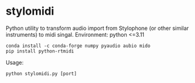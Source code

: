 # stylomidi
Python utility to transform audio import from Stylophone (or other similar instruments) to midi singal.
Environment: python <=3.11
```
conda install -c conda-forge numpy pyaudio aubio mido
pip install python-rtmidi
```
Usage: 
```
python stylomidi.py [port]
```
